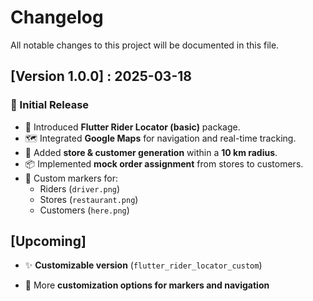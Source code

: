 # Changelog

All notable changes to this project will be documented in this file.

## [Version 1.0.0] : 2025-03-18
### 🎉 Initial Release
- 🚀 Introduced **Flutter Rider Locator (basic)** package.
- 🗺️ Integrated **Google Maps** for navigation and real-time tracking.
- 🏪 Added **store & customer generation** within a **10 km radius**.
- 📦 Implemented **mock order assignment** from stores to customers.
- 📍 Custom markers for:
  - Riders (`driver.png`)
  - Stores (`restaurant.png`)
  - Customers (`here.png`)

<!-- ---

## [1.1.0] - YYYY-MM-DD (ตัวอย่างอัปเดตในอนาคต)
### 🆕 Added
- 📍 **Dynamic location updates** for Riders.
- 🔄 **Refresh button** to regenerate stores and customers.

### 🔄 Changed
- 🛠️ Improved **route drawing accuracy** using Google Maps API.
- ⚡ Optimized **performance for faster rendering**.

### 🐞 Fixed
- 🐛 Fixed **order assignment bug** where some orders were not assigned correctly.

--- -->

## [Upcoming]
- ✨ **Customizable version** (`flutter_rider_locator_custom`)
<!-- - 🛠 **Support for real order processing** (Optional) -->
- 📌 More **customization options for markers and navigation**


